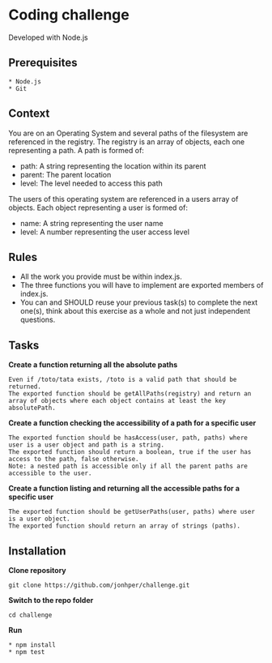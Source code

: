 # Coding challenge

Developed with Node.js

## Prerequisites

    * Node.js
    * Git

## Context

You are on an Operating System and several paths of the filesystem are referenced in the registry.
The registry is an array of objects, each one representing a path.
A path is formed of:

* path: A string representing the location within its parent
* parent: The parent location
* level: The level needed to access this path

The users of this operating system are referenced in a users array of objects.
Each object representing a user is formed of:

* name: A string representing the user name
* level: A number representing the user access level

## Rules

* All the work you provide must be within index.js.
* The three functions you will have to implement are exported members of index.js.
* You can and SHOULD reuse your previous task(s) to complete the next one(s), think about this exercise as a whole and not just independent questions.

## Tasks

**Create a function returning all the absolute paths**

    Even if /toto/tata exists, /toto is a valid path that should be returned.
    The exported function should be getAllPaths(registry) and return an array of objects where each object contains at least the key absolutePath.

**Create a function checking the accessibility of a path for a specific user**

    The exported function should be hasAccess(user, path, paths) where user is a user object and path is a string.
    The exported function should return a boolean, true if the user has access to the path, false otherwise.
    Note: a nested path is accessible only if all the parent paths are accessible to the user.

**Create a function listing and returning all the accessible paths for a specific user**

    The exported function should be getUserPaths(user, paths) where user is a user object.
    The exported function should return an array of strings (paths).

## Installation

**Clone repository**
    
    git clone https://github.com/jonhper/challenge.git

**Switch to the repo folder**

    cd challenge

**Run**

    * npm install
    * npm test
